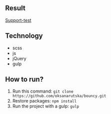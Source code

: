
## Result
[Support-test](https://oksanarutska.github.io/Support-test/public/)
## Technology
- scss
- js
- jQuery
- gulp

## How to run?
1. Run this command: ```git clone https://github.com/oksanarutska/bouncy.git```
2. Restore packages: ```npm install```
3. Run the project with a gulp: ```gulp```




